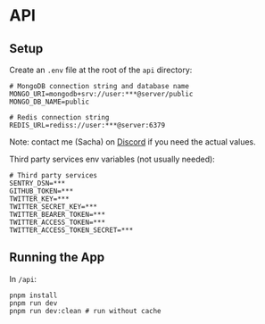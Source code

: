 # API

## Setup

Create an `.env` file at the root of the `api` directory: 

```
# MongoDB connection string and database name
MONGO_URI=mongodb+srv://user:***@server/public
MONGO_DB_NAME=public

# Redis connection string
REDIS_URL=rediss://user:***@server:6379
```

Note: contact me (Sacha) on [Discord](https://discord.gg/zRDb35jfrt) if you need the actual values. 

Third party services env variables (not usually needed):

```
# Third party services 
SENTRY_DSN=***
GITHUB_TOKEN=***
TWITTER_KEY=***
TWITTER_SECRET_KEY=***
TWITTER_BEARER_TOKEN=***
TWITTER_ACCESS_TOKEN=***
TWITTER_ACCESS_TOKEN_SECRET=***
```

## Running the App

In `/api`: 

```
pnpm install
pnpm run dev
pnpm run dev:clean # run without cache
```